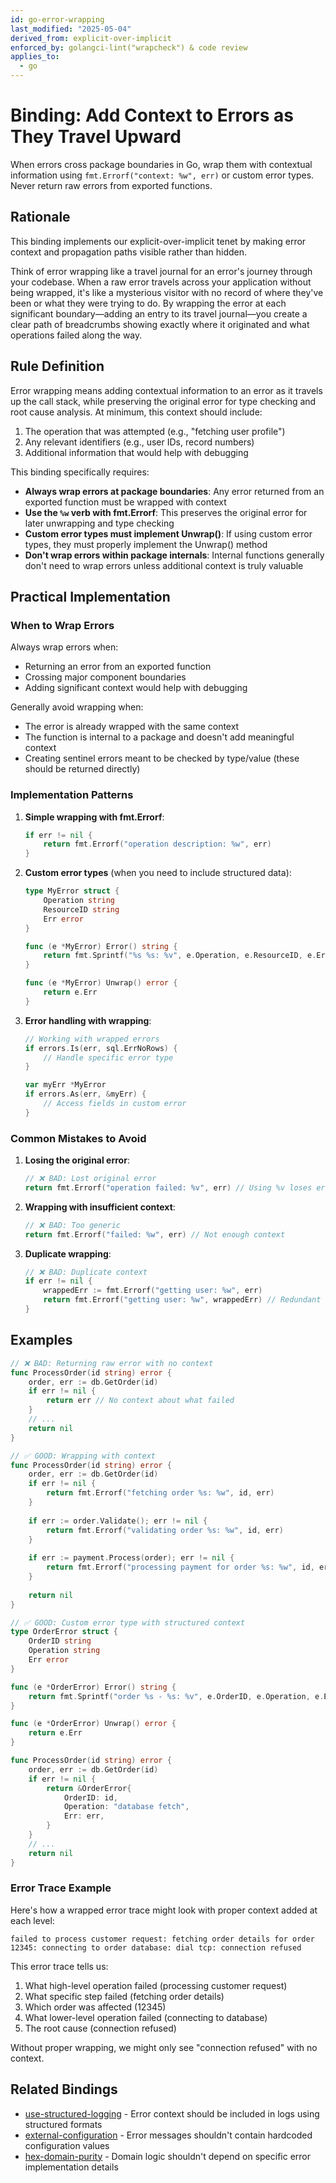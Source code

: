 ```yaml
---
id: go-error-wrapping
last_modified: "2025-05-04"
derived_from: explicit-over-implicit
enforced_by: golangci-lint("wrapcheck") & code review
applies_to:
  - go
---
```


# Binding: Add Context to Errors as They Travel Upward

When errors cross package boundaries in Go, wrap them with contextual information using `fmt.Errorf("context: %w", err)` or custom error types. Never return raw errors from exported functions.

## Rationale

This binding implements our explicit-over-implicit tenet by making error context and propagation paths visible rather than hidden.

Think of error wrapping like a travel journal for an error's journey through your codebase. When a raw error travels across your application without being wrapped, it's like a mysterious visitor with no record of where they've been or what they were trying to do. By wrapping the error at each significant boundary—adding an entry to its travel journal—you create a clear path of breadcrumbs showing exactly where it originated and what operations failed along the way.

## Rule Definition

Error wrapping means adding contextual information to an error as it travels up the call stack, while preserving the original error for type checking and root cause analysis. At minimum, this context should include:

1. The operation that was attempted (e.g., "fetching user profile")
2. Any relevant identifiers (e.g., user IDs, record numbers)
3. Additional information that would help with debugging

This binding specifically requires:

- **Always wrap errors at package boundaries**: Any error returned from an exported function must be wrapped with context
- **Use the `%w` verb with fmt.Errorf**: This preserves the original error for later unwrapping and type checking
- **Custom error types must implement Unwrap()**: If using custom error types, they must properly implement the Unwrap() method
- **Don't wrap errors within package internals**: Internal functions generally don't need to wrap errors unless additional context is truly valuable

## Practical Implementation

### When to Wrap Errors

Always wrap errors when:
- Returning an error from an exported function
- Crossing major component boundaries
- Adding significant context would help with debugging

Generally avoid wrapping when:
- The error is already wrapped with the same context
- The function is internal to a package and doesn't add meaningful context
- Creating sentinel errors meant to be checked by type/value (these should be returned directly)

### Implementation Patterns

1. **Simple wrapping with fmt.Errorf**:
   ```go
   if err != nil {
       return fmt.Errorf("operation description: %w", err)
   }
   ```

2. **Custom error types** (when you need to include structured data):
   ```go
   type MyError struct {
       Operation string
       ResourceID string
       Err error
   }

   func (e *MyError) Error() string {
       return fmt.Sprintf("%s %s: %v", e.Operation, e.ResourceID, e.Err)
   }

   func (e *MyError) Unwrap() error {
       return e.Err
   }
   ```

3. **Error handling with wrapping**:
   ```go
   // Working with wrapped errors
   if errors.Is(err, sql.ErrNoRows) {
       // Handle specific error type
   }
   
   var myErr *MyError
   if errors.As(err, &myErr) {
       // Access fields in custom error
   }
   ```

### Common Mistakes to Avoid

1. **Losing the original error**:
   ```go
   // ❌ BAD: Lost original error
   return fmt.Errorf("operation failed: %v", err) // Using %v loses error type
   ```

2. **Wrapping with insufficient context**:
   ```go
   // ❌ BAD: Too generic
   return fmt.Errorf("failed: %w", err) // Not enough context
   ```

3. **Duplicate wrapping**:
   ```go
   // ❌ BAD: Duplicate context
   if err != nil {
       wrappedErr := fmt.Errorf("getting user: %w", err)
       return fmt.Errorf("getting user: %w", wrappedErr) // Redundant
   }
   ```

## Examples

```go
// ❌ BAD: Returning raw error with no context
func ProcessOrder(id string) error {
    order, err := db.GetOrder(id)
    if err != nil {
        return err // No context about what failed
    }
    // ...
    return nil
}

// ✅ GOOD: Wrapping with context 
func ProcessOrder(id string) error {
    order, err := db.GetOrder(id)
    if err != nil {
        return fmt.Errorf("fetching order %s: %w", id, err)
    }
    
    if err := order.Validate(); err != nil {
        return fmt.Errorf("validating order %s: %w", id, err)
    }
    
    if err := payment.Process(order); err != nil {
        return fmt.Errorf("processing payment for order %s: %w", id, err)
    }
    
    return nil
}

// ✅ GOOD: Custom error type with structured context
type OrderError struct {
    OrderID string
    Operation string
    Err error
}

func (e *OrderError) Error() string {
    return fmt.Sprintf("order %s - %s: %v", e.OrderID, e.Operation, e.Err)
}

func (e *OrderError) Unwrap() error {
    return e.Err
}

func ProcessOrder(id string) error {
    order, err := db.GetOrder(id)
    if err != nil {
        return &OrderError{
            OrderID: id,
            Operation: "database fetch",
            Err: err,
        }
    }
    // ...
    return nil
}
```

### Error Trace Example

Here's how a wrapped error trace might look with proper context added at each level:

```
failed to process customer request: fetching order details for order 12345: connecting to order database: dial tcp: connection refused
```

This error trace tells us:
1. What high-level operation failed (processing customer request)
2. What specific step failed (fetching order details)
3. Which order was affected (12345)
4. What lower-level operation failed (connecting to database)
5. The root cause (connection refused)

Without proper wrapping, we might only see "connection refused" with no context.

## Related Bindings

- [use-structured-logging](./use-structured-logging.md) - Error context should be included in logs using structured formats
- [external-configuration](./external-configuration.md) - Error messages shouldn't contain hardcoded configuration values
- [hex-domain-purity](./hex-domain-purity.md) - Domain logic shouldn't depend on specific error implementation details
